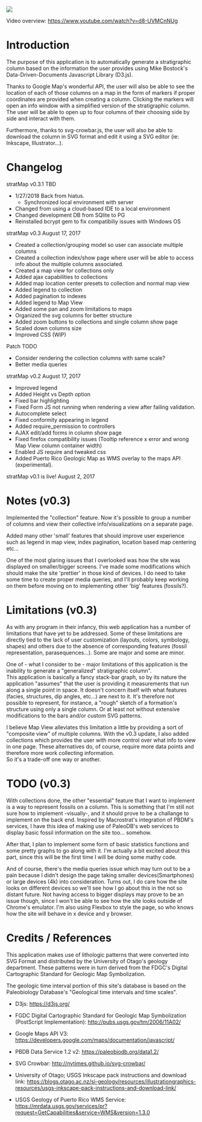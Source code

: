 
<img src=https://i.imgur.com/YjP4jA9.png>

Video overview: https://www.youtube.com/watch?v=d8-UVMCnNUg

# Introduction

The purpose of this application is to automatically generate a stratigraphic 
column based on the information the user provides using 
Mike Bostock's Data-Driven-Documents Javascript Library (D3.js).  


Thanks to Google Map's wonderful API, the user will also be able to see the 
location of each of those columns on a map in the form of markers if proper 
coordinates are provided when creating a column.  Clicking the markers will open 
an info window with a simplified version of the stratigraphic column.  The user
will be able to open up to four columns of their choosing side by side and 
interact with them.


Furthermore, thanks to svg-crowbar.js, the user will also be able to download 
the column in SVG format and edit it using a SVG editor
(ie: Inkscape, Illustrator...).


# Changelog

stratMap v0.3.1 TBD

 
+ 1/27/2018 
   Back from hiatus.
   * Synchronized local environment with server
+ Changed from using a cloud-based IDE to a local environment
+ Changed development DB from SQlite to PG 
+ Reinstalled bcrypt gem to fix compatibiliy issues with Windows OS


stratMap v0.3 August 17, 2017
+ Created a collection/grouping model so user can associate multiple columns
+ Created a collection index/show page where user will be able to access 
  info about the multiple columns associated.
+ Created a map view for collections only
+ Added ajax capabilities to collections
+ Added map location center presets to collection and normal map view
+ Added legend to collection
+ Added pagination to indexes
+ Added legend to Map View
+ Added some pan and zoom limitations to maps
+ Organized the svg columns for better structure
+ Added zoom buttons to collections and single column show page
+ Scaled down columns size
+ Improved CSS (WIP)

Patch TODO 
+ Consider rendering the collection columns with same scale?
+ Better media queries


stratMap v0.2 August 17, 2017
+ Improved legend
+ Added Height vs Depth option
+ Fixed bar highlighting
+ Fixed Form JS not running when rendering a view after failing validation.
+ Autocomplete select
+ Fixed conformity appearing in legend
+ Added require_permission to controllers
+ AJAX edit/add forms in column show page
+ Fixed firefox compatibility issues (Tooltip reference x error and wrong Map View column container width)
+ Enabled JS require and tweaked css
+ Added Puerto Rico Geologic Map as WMS overlay to the maps API (experimental).


stratMap v0.1 is live! August 2, 2017


# Notes (v0.3)


Implemented the "collection" feature.  Now it's possible to group a number of columns
and view their collective info/visualizations on a separate page.  

Added many other 'small' features that should improve user experience such as
legend in map view, index pagination, location based map centering etc...

One of the most glaring issues that I overlooked was how the site was displayed
on smaller/bigger screens.  I've made some modifications which should make the
site 'prettier' in those kind of devices.  I do need to take some time to create
proper media queries, and I'll probably keep working on them before moving on
to implementing other 'big' features (fossils?).


# Limitations (v0.3)


As with any program in their infancy, this web application has a number of 
limitations that have yet to be addressed.  Some of these limitations are
directly tied to the lack of user customization (layouts, colors, symbology, shapes)
and others due to the absence of corresponding features (fossil representation, 
parasequences...).  Some are major and some are minor.


One of - what I consider to be - major limitations of this application 
is the inability to generate a "generalized" stratigraphic column".  
This application is basically a fancy stack-bar graph, so by its nature 
the application "assumes" that the user is providing it measurements 
that run along a single point in space.  It doesn't concern itself with what features
(facies, structures, dip angles, etc...) are next to it.  It's therefore not 
possible to represent, for instance, a "rough" sketch of a formation's structure using 
only a single column.  Or at least not without extensive modifications to the 
bars and/or custom SVG patterns.


I believe Map View alleviates this limitation a little by 
providing a sort of "composite view" of multiple columns.  With the v0.3 update, I
also added collections which provides the user with more control over what 
info to view in one page. These alternatives do, of course, require more data 
points and therefore more work collecting information.  
So it's a trade-off one way or another.


# TODO (v0.3)

With collections done, the other "essential" feature that I want to implement
is a way to represent fossils on a column.  This is something that I'm still
not sure how to implement -visually-, and it should prove to be a challange to
implement on the back end.  Inspired by Macrostrat's integration of
PBDM's services, I have this idea of making use of PaleoDB's web services to 
display basic fossil information on the site too... somehow.  

After that, I plan to implement some form of basic statistics functions and
some pretty graphs to go along with it.  I'm actually a bit excited about this
part, since this will be the first time I will be doing some mathy code.

And of course, there's the media queries issue which may turn out to be a pain
because I didn't design the page taking smaller devices(Smartphones) or large 
devices (4k) into consideration.  Turns out, I do care how the site looks on 
different devices so we'll see how I go about this in the not so distant future.
Not having access to bigger displays may prove to be an issue though, since I 
won't be able to see how the site looks outside of Chrome's emulator.  I'm also
using Flexbox to style the page, so who knows how the site will behave 
in x device and y browser.

# Credits / References


This application makes use of lithologic patterns that were converted into 
SVG Format and distributed by the University of Otago's geology department.  These patterns were
in turn derived from the FDGC's Digital Cartographic Standard for Geologic Map 
Symbolization.


The geologic time interval portion of this site's database is based on the 
Paleobiology Database's "Geological time intervals and time scales".


+ D3js:
https://d3js.org/


+ FGDC Digital Cartographic Standard for Geologic Map Symbolization (PostScript Implementation):
http://pubs.usgs.gov/tm/2006/11A02/


+ Google Maps API V3:
https://developers.google.com/maps/documentation/javascript/


+ PBDB Data Service 1.2 v2:
https://paleobiodb.org/data1.2/


+ SVG Crowbar:
http://nytimes.github.io/svg-crowbar/


+ University of Otago; USGS Inkscape pack instructions and download link:
https://blogs.otago.ac.nz/si-geology/resources/illustrationgraphics-resources/usgs-inkscape-pack-instructions-and-download-link/


+ USGS Geology of Puerto Rico WMS Service:
https://mrdata.usgs.gov/services/pr?request=GetCapabilities&service=WMS&version=1.3.0